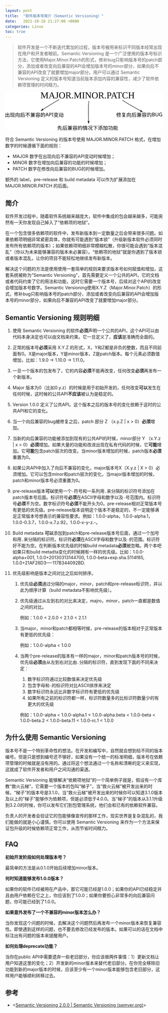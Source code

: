 ```yaml
---
layout: post
title:  "软件版本号简介（Semantic Versioning）"
date:   2021-10-18 21:27:00 +0800
categories: Linux
toc: true
---
```


> 软件开发是一个不断迭代累加的过程，版本号被用来标识不同版本经常出现在用户和开发者眼前。Semantic Versioning 是一个广泛使用的版本号标识方法，它使用Major.Minor.Patch的形式，修补bug只影响版本号的patch部分，添加或者改变向后兼容的API会增加版本号的minor部分，如果向后不兼容的API改变了就要增加major部分。用户可以通过 Semantic Versioning 定义的版本号知道当前版本添加内容的兼容性，减少了软件依赖项管理的时间精力。

![semantic_versioning](/assets/2021-10-18-semantic-versioning/semantic_versioning.svg)

符合 Semantic Versioning 的版本号使用 MAJOR.MINOR.PATCH 格式，在增加数字的时候遵循下面的规则：

* MAJOR 数字在出现向后不兼容的API变动时候增加；
* MINOR 数字在增加向后兼容的功能的时候增加；
* PATCH 数字在修改向后兼容的BUG的时候增加。

额外的 label，pre-release 和 build metadata 可以作为扩展添加在 MAJOR.MINOR.PATCH 的后面。

## 简介

软件开发过程中，随着软件系统越来越庞大，软件中集成的包会越来越多，可能突然有一天你发现自己掉入了“依赖项的地狱”。

在一个包含很多依赖项的软件中，发布新版本到一定数量之后会带来很多问题。如果依赖项明细非常紧密具体，你就有可能遇到“版本锁”（升级新版本软件必须同时发布所有依赖项的版本）；如果依赖项明细非常模糊松散，你很可能会遇到“版本混乱”（你以为未来能够兼容的版本未必兼容）。“依赖项的地狱”就是你遇到了版本锁或者版本混乱，让你的项目不能轻松地继续发布新版本。

解决这个问题的方法是使用使用一套简单的规则来要求版本号如何赋值和增加，这套系统被称为“Semantic Versioning”，首先需要定义一个公共的API，它的文档或者代码约束了它的用法和功能，这时它需要一个版本号，后续对这个API的改变会增加版本号数字。Semantic Versioning使用X.Y.Z（Major.Minor.Patch）的形式，修补bug只影响版本号的patch部分，添加或者改变向后兼容的API会增加版本号的minor部分，如果向后不兼容的API改变了就要增加major部分。

## Semantic Versioning 规则明细

1. 使用 Semantic Versioning 的软件**必须**声明一个公共的API，这个API可以由代码本身决定也可以由文档来约束。它一旦定义了，**应该**是准确而全面的。

2. 正常的版本号**必须**采用 X.Y.Z 的形式，X，Y和Z都是非负的整数，而且不同前面有0。X是major版本，Y是minor版本，Z是patch版本。每个元素必须数值增加，比如：1.9.0 -> 1.10.0 -> 1.11.0。

3. 一旦一个版本的包发布了，它的内容**必须**不能再改变，任何改变**必须**再发布一个新版本。

4. Major 版本为0（比如0.y.z）的时候是用于初始开发的，任何改变**可以**发生在任何时候，这时候的公共API**不应该**被认为是稳定的。

5. Version 1.0.0 定义了公共API。这个版本之后的版本号的变化依赖于这时的公共API和它的变化。

6. 当一个向后兼容的bug被修复之后，patch 部分 Z （x.y.Z | x > 0）**必须**增加。

7. 当新的向后兼容的功能被添加到现有的公共API的时候，minor部分 Y （x.Y.z | x > 0）**必须**增加。如果大量的功能和改进出现在私有代码的时候，它**可能**增加。它**可能**包含patch层次的改变。当minor版本增加的时候，patch版本**必须**重置为0。

8. 如果公共API中加入了向后不兼容的变化，major版本号X（X.y.z | X > 0）必须增加。它可以包含minor和patch层次的变化，当major版本增加的时候，patch和minor版本号必须重置为0。

9. pre-release版本**可以**使用一个``-``符号和一系列用``.``来分隔的标识符号添加在patch版本号后面。标识符号**必须**在ASCII字母和数字以及``-``号范围内。标识符号**必须**不为空。数字标识符号**必须**不能开头为0。pre-release相对正常版本号有更低的优先级。pre-release版本说明这个版本不是稳定的，不一定能够满足正常版本号想表示的兼容性要求。例如：1.0.0-alpha，1.0.0-alpha.1，1.0.0-0.3.7，1.0.0-x.7.z.92，1.0.0-x-y-z.-。

10. Build metadata **可以**添加到patch和pre-release版本号后面，通过一个加号和用``.``来分隔的标识符。标识符**必须**在ASCII字母和数字以及``-``的范围。标识符好不能为空。在判断版本优先级的时候build metadata**必须**被忽略。两个本吧如果只有build metadta变化的时候拥有一样的优先级。比如：1.0.0-alpha+001, 1.0.0+20130313144700, 1.0.0-beta+exp.sha.5114f85, 1.0.0+21AF26D3—-117B344092BD.

11. 优先级影响是版本之间对比之后如何排序。

    1. 优先级**必须**通过分隔的major，minor，patch和pre-release标识符，并以此为顺序计算（build metadata不影响优先级）。

    2. 优先级通过从左到右的对比来决定，majro，minor，patch一直都是数值之间的对比。

       例如：1.0.0 < 2.0.0 < 2.1.0 < 2.1.1

    3. 当major，minor和patch都相等时候，pre-release的版本相对于正常版本有更低的优先级：

       例如：1.0.0-alpha < 1.0.0

    4. 当两个pre-release的版本有一样的major，minor和patch版本号的时候，优先级**必须**由从左到右对比由``.``分隔的标识符，直到发现下面的不同来决定：

       1. 数字标识符通过比较数值来决定优先级
       2. 包含字母和``-``的标识符对比ASCII排序来决定
       3. 数字标识符永远比非数字标识符有更低的优先级
       4. 如果所有之前的标识符都一样，标识符数量多的比标识符数量少的有更大的优先级

       例如：1.0.0-alpha < 1.0.0-alpha.1 < 1.0.0-alpha.beta < 1.0.0-beta < 1.0.0-beta.2 < 1.0.0-beta.11 < 1.0.0-rc.1 < 1.0.0

## 为什么使用 Semantic Versioning

版本号不是一个特别革命性的想法。在开发和编写中，自然就会想到给不同的版本编号。但是只是想到编号还不够好，如果没有一个统一的标准明细，版本号在依赖项管理的时候就是没有用的。通过将这个想法通过一个名称和清晰的定义来实现，这就成了软件开发者和用户之间沟通的渠道。

Semantic Versioning 能够解决“依赖项地狱”的一个简单例子就是，假设有一个库教“救火云梯”，它需要一个版本的包叫“梯子”，当“救火云梯”被开发出来的时候，“梯子”的版本号是3.1.0，当“救火云梯”被开发出来的时候你可以知道3.1.0版本及以上的“梯子”能够作为依赖项，但是必须低于4.0.0。当“梯子”的版本从3.1.1升级到3.2.0的时候，你可以发布它们到包管理系统，他们会和已有的依赖软件兼容。

负责人的开发者会验证它的包能够像宣传的那样工作，现实世界是复杂混乱的，我们能做的就是小心谨慎。你可以使用 Semantic Versioning 来作为一个方法来保证包升级的时候依赖项正常工作，从而节省时间精力。

## FAQ

**初始开发阶段如何处理版本号？**

最简单的方法是从0.1.0开始后续增加minor版本。

**何时知道能够发布1.0.0版本？**

如果你的软件已经被用在产品中，那它可能已经是1.0.0；如果你的API已经稳定并且由用户依赖在它之上，你应该到了1.0.0；如果你要担心非常多的向后兼容问题，你可能已经到了1.0.0。

**如果意外发布了一个不兼容的minor版本怎么办？**

当你发现这个问题的时候，去解决这个问题然后再发布一个minor版本来恢复兼容性。即使遇到这样的问题，也不要去修改已经发布的版本。如果可以的话在文档中标注出有问题的版本来提醒用户。

**如何处理deprecate功能？**

当你在public API中需要遗弃一些老旧部分，你应该做两件事情：1）更新文档让用户知道这里的变化；2）开发新的minor版本来替代老旧部分。在你完全移除旧功能到新的major版本的时候，应该至少有一个minor版本能够包含老旧部分，这样用户能够顺利转移过去。

## 参考

* <[Semantic Versioning 2.0.0 | Semantic Versioning (semver.org)](https://semver.org/)>
